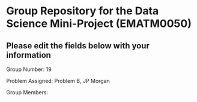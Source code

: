 # Group Repository for the Data Science Mini-Project (EMATM0050)

## Please edit the fields below with your information
Group Number: 19

Problem Assigned: Problem B, JP Morgan 

Group Members:

